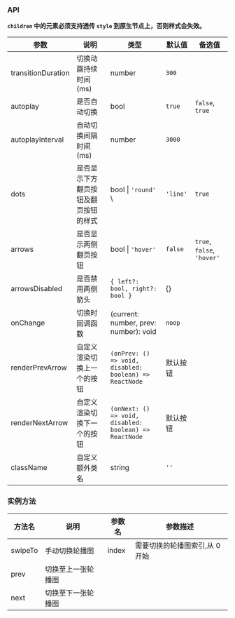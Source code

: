 ### API

**`children` 中的元素必须支持透传 `style` 到原生节点上，否则样式会失效。**

| 参数               | 说明                                 | 类型                                                   | 默认值         | 备选值                                                     |
| ------------------ | ------------------------------------ | ------------------------------------------------------ |-------------| ---------------------------------------------------------- |
| transitionDuration | 切换动画持续时间(ms)                 | number                                                 | `300`       |                                                            |
| autoplay           | 是否自动切换                         | bool                                                   | `true`      | `false`, `true`                                            |
| autoplayInterval   | 自动切换间隔时间(ms)                 | number                                                 | `3000`      |                                                            |
| dots               | 是否显示下方翻页按钮及翻页按钮的样式 | bool \| `'round'` \ | `'line'`                          | `true`     | `true`, `false`, `'round'`, `'line'`                       |
| arrows             | 是否显示两侧翻页按钮                 | bool \| `'hover'`   | `false`    | `true`, `false`, `'hover'`                                 |
| arrowsDisabled     | 是否禁用两侧箭头                     | `{ left?: bool, right?: bool }`                        | {}          |
| onChange           | 切换时回调函数                       | (current: number, prev: number): void                  | `noop`      |                                                            |
| renderPrevArrow    | 自定义渲染切换上一个的按钮           | `(onPrev: () => void, disabled: boolean) => ReactNode` | 默认按钮        |                                                            |
| renderNextArrow    | 自定义渲染切换下一个的按钮           | `(onNext: () => void, disabled: boolean) => ReactNode` | 默认按钮        |                                                            |
| className          | 自定义额外类名                       | string                                                 | `''`        |                                                            |

### 实例方法

| 方法名  | 说明               | 参数名 | 参数描述                       |
| ------- | ------------------ | ------ | ------------------------------ |
| swipeTo | 手动切换轮播图     | index  | 需要切换的轮播图索引,从 0 开始 |
| prev    | 切换至上一张轮播图 |        |                                |
| next    | 切换至下一张轮播图 |        |                                |
